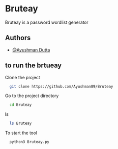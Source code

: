 
# Bruteay

Bruteay is a password wordlist generator 


## Authors

- [@Ayushman Dutta](https://www.github.com/ayushman89)


## to run the brtueay

Clone the project

```bash
  git clone https://github.com/Ayushman89/Bruteay
```

Go to the project directory

```bash
  cd Bruteay
```

ls

```bash
  ls Bruteay
```

To start the tool

```bash
  python3 Bruteay.py
```

